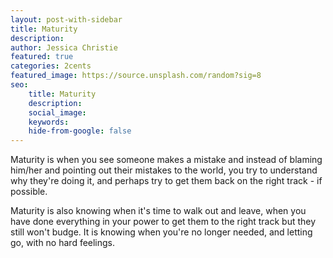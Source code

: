 ```yaml
---
layout: post-with-sidebar
title: Maturity
description: 
author: Jessica Christie
featured: true
categories: 2cents
featured_image: https://source.unsplash.com/random?sig=8
seo: 
    title: Maturity
    description: 
    social_image: 
    keywords: 
    hide-from-google: false
---
```


Maturity is when you see someone makes a mistake and instead of blaming him/her and pointing out their mistakes to the world, you try to understand why they're doing it, and perhaps try to get them back on the right track - if possible.

Maturity is also knowing when it's time to walk out and leave, when you have done everything in your power to get them to the right track but they still won't budge. It is knowing when you're no longer needed, and letting go, with no hard feelings.